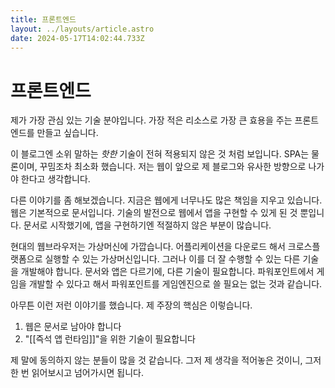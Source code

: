 ```yaml
---
title: 프론트엔드
layout: ../layouts/article.astro
date: 2024-05-17T14:02:44.733Z
---
```


# 프론트엔드

제가 가장 관심 있는 기술 분야입니다. 가장 적은 리소스로 가장 큰 효용을 주는 프론트엔드를 만들고 싶습니다.

이 블로그엔 소위 말하는 _핫한_ 기술이 전혀 적용되지 않은 것 처럼 보입니다. SPA는 물론이며, 꾸밈조차 최소화 했습니다. 저는 웹이 앞으로 제 블로그와 유사한 방향으로 나가야 한다고 생각합니다.

다른 이야기를 좀 해보겠습니다. 지금은 웹에게 너무나도 많은 책임을 지우고 있습니다. 웹은 기본적으로 문서입니다. 기술의 발전으로 웹에서 앱을 구현할 수 있게 된 것 뿐입니다. 문서로 시작했기에, 앱을 구현하기엔 적절하지 않은 부분이 많습니다.

현대의 웹브라우저는 가상머신에 가깝습니다. 어플리케이션을 다운로드 해서 크로스플랫폼으로 실행할 수 있는 가상머신입니다. 그러나 이를 더 잘 수행할 수 있는 다른 기술을 개발해야 합니다. 문서와 앱은 다르기에, 다른 기술이 필요합니다. 파워포인트에서 게임을 개발할 수 있다고 해서 파워포인트를 게임엔진으로 쓸 필요는 없는 것과 같습니다.

아무튼 이런 저런 이야기를 했습니다. 제 주장의 핵심은 이렇습니다.

1. 웹은 문서로 남아야 합니다
2. "[[즉석 앱 런타임]]"을 위한 기술이 필요합니다

제 말에 동의하지 않는 분들이 많을 것 같습니다. 그저 제 생각을 적어놓은 것이니, 그저 한 번 읽어보시고 넘어가시면 됩니다.
